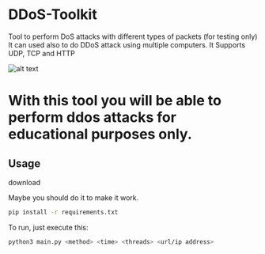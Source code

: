 # DDoS-Toolkit
Tool to perform DoS attacks with different types of packets (for testing only)
It can used also to do DDoS attack using multiple computers.
It Supports UDP, TCP and HTTP

![alt text](https://i.imgur.com/O0FHUxm.png)

# With this tool you will be able to perform ddos attacks for educational purposes only.

## Usage
download

Maybe you should do it to make it work.
```bash
pip install -r requirements.txt
```

To run, just execute this:
```bash
python3 main.py <method> <time> <threads> <url/ip address>
```
